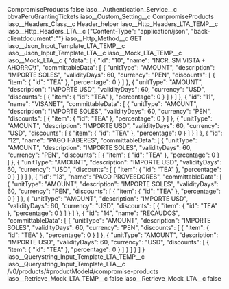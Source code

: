 <?xml version="1.0" encoding="UTF-8"?>
<CustomMetadata xmlns="http://soap.sforce.com/2006/04/metadata" xmlns:xsi="http://www.w3.org/2001/XMLSchema-instance" xmlns:xsd="http://www.w3.org/2001/XMLSchema">
    <label>CompromiseProducts</label>
    <protected>false</protected>
    <values>
        <field>iaso__Authentication_Service__c</field>
        <value xsi:type="xsd:string">bbvaPeruGrantingTickets</value>
    </values>
    <values>
        <field>iaso__Custom_Setting__c</field>
        <value xsi:type="xsd:string">CompromiseProducts</value>
    </values>
    <values>
        <field>iaso__Headers_Class__c</field>
        <value xsi:type="xsd:string">Header_helper</value>
    </values>
    <values>
        <field>iaso__Http_Headers_LTA_TEMP__c</field>
        <value xsi:nil="true"/>
    </values>
    <values>
        <field>iaso__Http_Headers_LTA__c</field>
        <value xsi:type="xsd:string">{&quot;Content-Type&quot;: &quot;application/json&quot;, &quot;back-clientdocument&quot;:&quot;&quot;}</value>
    </values>
    <values>
        <field>iaso__Http_Method__c</field>
        <value xsi:type="xsd:string">GET</value>
    </values>
    <values>
        <field>iaso__Json_Input_Template_LTA_TEMP__c</field>
        <value xsi:nil="true"/>
    </values>
    <values>
        <field>iaso__Json_Input_Template_LTA__c</field>
        <value xsi:nil="true"/>
    </values>
    <values>
        <field>iaso__Mock_LTA_TEMP__c</field>
        <value xsi:nil="true"/>
    </values>
    <values>
        <field>iaso__Mock_LTA__c</field>
        <value xsi:type="xsd:string">{
    &quot;data&quot;: [
        {
            &quot;id&quot;: &quot;10&quot;,
            &quot;name&quot;: &quot;INCR. SM VISTA + AHORRO\t&quot;,
            &quot;committableData&quot;: [
                {
                    &quot;unitType&quot;: &quot;AMOUNT&quot;,
                    &quot;description&quot;: &quot;IMPORTE SOLES&quot;,
                    &quot;validityDays&quot;: 60,
                    &quot;currency&quot;: &quot;PEN&quot;,
                    &quot;discounts&quot;: [
                        {
                            &quot;item&quot;: {
                                &quot;id&quot;: &quot;TEA&quot;
                            },
                            &quot;percentage&quot;: 0
                        }
                    ]
                },
                {
                    &quot;unitType&quot;: &quot;AMOUNT&quot;,
                    &quot;description&quot;: &quot;IMPORTE USD&quot;,
                    &quot;validityDays&quot;: 60,
                    &quot;currency&quot;: &quot;USD&quot;,
                    &quot;discounts&quot;: [
                        {
                            &quot;item&quot;: {
                                &quot;id&quot;: &quot;TEA&quot;
                            },
                            &quot;percentage&quot;: 0
                        }
                    ]
                }
            ]
        },
        {
            &quot;id&quot;: &quot;11&quot;,
            &quot;name&quot;: &quot;VISANET&quot;,
            &quot;committableData&quot;: [
                {
                    &quot;unitType&quot;: &quot;AMOUNT&quot;,
                    &quot;description&quot;: &quot;IMPORTE SOLES&quot;,
                    &quot;validityDays&quot;: 60,
                    &quot;currency&quot;: &quot;PEN&quot;,
                    &quot;discounts&quot;: [
                        {
                            &quot;item&quot;: {
                                &quot;id&quot;: &quot;TEA&quot;
                            },
                            &quot;percentage&quot;: 0
                        }
                    ]
                },
                {
                    &quot;unitType&quot;: &quot;AMOUNT&quot;,
                    &quot;description&quot;: &quot;IMPORTE USD&quot;,
                    &quot;validityDays&quot;: 60,
                    &quot;currency&quot;: &quot;USD&quot;,
                    &quot;discounts&quot;: [
                        {
                            &quot;item&quot;: {
                                &quot;id&quot;: &quot;TEA&quot;
                            },
                            &quot;percentage&quot;: 0
                        }
                    ]
                }
            ]
        },
        {
            &quot;id&quot;: &quot;12&quot;,
            &quot;name&quot;: &quot;PAGO HABERES&quot;,
            &quot;committableData&quot;: [
                {
                    &quot;unitType&quot;: &quot;AMOUNT&quot;,
                    &quot;description&quot;: &quot;IMPORTE SOLES&quot;,
                    &quot;validityDays&quot;: 60,
                    &quot;currency&quot;: &quot;PEN&quot;,
                    &quot;discounts&quot;: [
                        {
                            &quot;item&quot;: {
                                &quot;id&quot;: &quot;TEA&quot;
                            },
                            &quot;percentage&quot;: 0
                        }
                    ]
                },
                {
                    &quot;unitType&quot;: &quot;AMOUNT&quot;,
                    &quot;description&quot;: &quot;IMPORTE USD&quot;,
                    &quot;validityDays&quot;: 60,
                    &quot;currency&quot;: &quot;USD&quot;,
                    &quot;discounts&quot;: [
                        {
                            &quot;item&quot;: {
                                &quot;id&quot;: &quot;TEA&quot;
                            },
                            &quot;percentage&quot;: 0
                        }
                    ]
                }
            ]
        },
        {
            &quot;id&quot;: &quot;13&quot;,
            &quot;name&quot;: &quot;PAGO PROVEEDORES&quot;,
            &quot;committableData&quot;: [
                {
                    &quot;unitType&quot;: &quot;AMOUNT&quot;,
                    &quot;description&quot;: &quot;IMPORTE SOLES&quot;,
                    &quot;validityDays&quot;: 60,
                    &quot;currency&quot;: &quot;PEN&quot;,
                    &quot;discounts&quot;: [
                        {
                            &quot;item&quot;: {
                                &quot;id&quot;: &quot;TEA&quot;
                            },
                            &quot;percentage&quot;: 0
                        }
                    ]
                },
                {
                    &quot;unitType&quot;: &quot;AMOUNT&quot;,
                    &quot;description&quot;: &quot;IMPORTE USD&quot;,
                    &quot;validityDays&quot;: 60,
                    &quot;currency&quot;: &quot;USD&quot;,
                    &quot;discounts&quot;: [
                        {
                            &quot;item&quot;: {
                                &quot;id&quot;: &quot;TEA&quot;
                            },
                            &quot;percentage&quot;: 0
                        }
                    ]
                }
            ]
        },
        {
            &quot;id&quot;: &quot;14&quot;,
            &quot;name&quot;: &quot;RECAUDOS&quot;,
            &quot;committableData&quot;: [
                {
                    &quot;unitType&quot;: &quot;AMOUNT&quot;,
                    &quot;description&quot;: &quot;IMPORTE SOLES&quot;,
                    &quot;validityDays&quot;: 60,
                    &quot;currency&quot;: &quot;PEN&quot;,
                    &quot;discounts&quot;: [
                        {
                            &quot;item&quot;: {
                                &quot;id&quot;: &quot;TEA&quot;
                            },
                            &quot;percentage&quot;: 0
                        }
                    ]
                },
                {
                    &quot;unitType&quot;: &quot;AMOUNT&quot;,
                    &quot;description&quot;: &quot;IMPORTE USD&quot;,
                    &quot;validityDays&quot;: 60,
                    &quot;currency&quot;: &quot;USD&quot;,
                    &quot;discounts&quot;: [
                        {
                            &quot;item&quot;: {
                                &quot;id&quot;: &quot;TEA&quot;
                            },
                            &quot;percentage&quot;: 0
                        }
                    ]
                }
            ]
        }
    ]
}</value>
    </values>
    <values>
        <field>iaso__Querystring_Input_Template_LTA_TEMP__c</field>
        <value xsi:nil="true"/>
    </values>
    <values>
        <field>iaso__Querystring_Input_Template_LTA__c</field>
        <value xsi:type="xsd:string">/v0/products/#productModel#/compromise-products</value>
    </values>
    <values>
        <field>iaso__Retrieve_Mock_LTA_TEMP__c</field>
        <value xsi:type="xsd:boolean">false</value>
    </values>
    <values>
        <field>iaso__Retrieve_Mock_LTA__c</field>
        <value xsi:type="xsd:boolean">false</value>
    </values>
</CustomMetadata>
